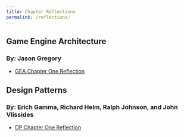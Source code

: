 ```yaml
---
title: Chapter Reflections
permalink: /reflections/
---
```


## Game Engine Architecture 

### By: Jason Gregory

- [GEA Chapter One Reflection](Chapter-Reflections/GEAChapter1.md)

## Design Patterns

### By: Erich Gamma, Richard Helm, Ralph Johnson, and John Vlissides

- [DP Chapter One Reflection](Chapter-Reflections/DPChapter1.md)